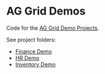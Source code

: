# AG Grid Demos

Code for the [AG Grid Demo Projects](https://ag-grid.com/example/).

See project folders:

* [Finance Demo](./finance/)
* [HR Demo](./hr/)
* [Inventory Demo](./inventory/)
